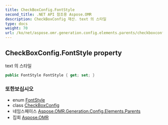 ```yaml
---
title: CheckBoxConfig.FontStyle
second_title: .NET API 참조용 Aspose.OMR
description: CheckBoxConfig 재산. text 의 스타일
type: docs
weight: 70
url: /ko/net/aspose.omr.generation.config.elements.parents/checkboxconfig/fontstyle/
---
```

## CheckBoxConfig.FontStyle property

text 의 스타일

```csharp
public FontStyle FontStyle { get; set; }
```

### 또한보십시오

* enum [FontStyle](../../../aspose.omr.generation/fontstyle/)
* class [CheckBoxConfig](../)
* 네임스페이스 [Aspose.OMR.Generation.Config.Elements.Parents](../../checkboxconfig/)
* 집회 [Aspose.OMR](../../../)


